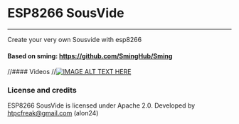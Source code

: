 # ESP8266 SousVide
------

Create your very own Sousvide with esp8266

#### Based on sming: https://github.com/SmingHub/Sming

//#### Videos
//[![IMAGE ALT TEXT HERE](http://img.youtube.com/vi/i1Nsj3o-vv0/0.jpg)](https://www.youtube.com/watch?v=i1Nsj3o-vv0)

### License and credits

ESP8266 SousVide is licensed under Apache 2.0.
Developed by htpcfreak@gmail.com (alon24)